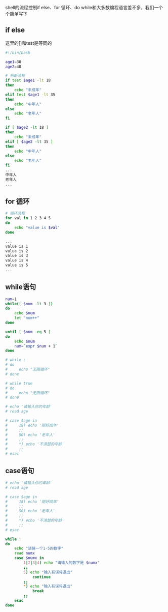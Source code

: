 
<!-- 
title: shell 05 流程控制
date: 2019-06-07 14:01:42 
categories:
- 基础
- shell
tags:
- shell 
-->

shell的流程控制if else、for 循环、do while和大多数编程语言差不多，我们一个个简单写下

## if else
这里的[]和test是等同的
```bash
#!/bin/bash

age1=30
age2=40

# 判断流程
if test $age1 -lt 18
then 
    echo "未成年"
elif test $age1 -lt 35
then
    echo "中年人"
else
    echo "老年人"
fi

if [ $age2 -lt 18 ]
then 
    echo "未成年"
elif [ $age2 -lt 35 ]
then
    echo "中年人"
else
    echo "老年人"
fi
...
中年人
老年人
...
```

## for 循环

```bash
# 循环流程
for val in 1 2 3 4 5
do 
    echo "value is $val"
done

...
value is 1
value is 2
value is 3
value is 4
value is 5
...
```

## while语句

```bash
num=1
while([ $num -lt 3 ])
do 
    echo $num
    let "num++"
done

until [ $num -eq 5 ]
do 
    echo $num
    num=`expr $num + 1`
done 

# while : 
# do
#     echo "无限循环"
# done

# while true 
# do
#     echo "无限循环"
# done

# echo '请输入你的年龄'
# read age

# case $age in
#     18) echo '刚好成年'
#     ;;
#     50) echo '老年人'
#     ;;
#     *) echo '不清楚的年龄'
#     ;;
# esac
```

## case语句

```bash
# echo '请输入你的年龄'
# read age

# case $age in
#     18) echo '刚好成年'
#     ;;
#     50) echo '老年人'
#     ;;
#     *) echo '不清楚的年龄'
#     ;;
# esac

while :
do 
    echo "请猜一个1-5的数字"
    read numx
    case $numx in
        1|2|3|4) echo "请输入的数字是 $numx"
        ;;
        5) echo "输入有误将退出"
            continue
        ;;
        *) echo "输入有误将退出"
            break
        ;;
    esac
done
```